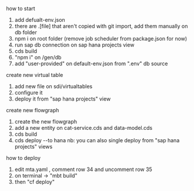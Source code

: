 how to start
1) add defualt-env.json
2) there are .[file] that aren't copied with git import, add them manually on db folder
3) npm i on root folder (remove job scheduler from package.json for now)
4) run sap db connection on sap hana projects view
5) cds build 
6) "npm i" on /gen/db
7) add "user-provided" on default-env.json from ".env" db source

create new virtual table
1) add new file on sdi/virtualtables
2) configure it
3) deploy it from "sap hana projects" view

create new flowgraph
1) create the new flowgraph 
2) add a new entity on cat-service.cds and data-model.cds
3) cds build
4) cds deploy --to hana
nb: you can also single deploy from "sap hana projects" views

how to deploy
1) edit mta.yaml , comment row 34 and uncomment row 35
2) on terminal -> "mbt build" 
3) then "cf deploy"